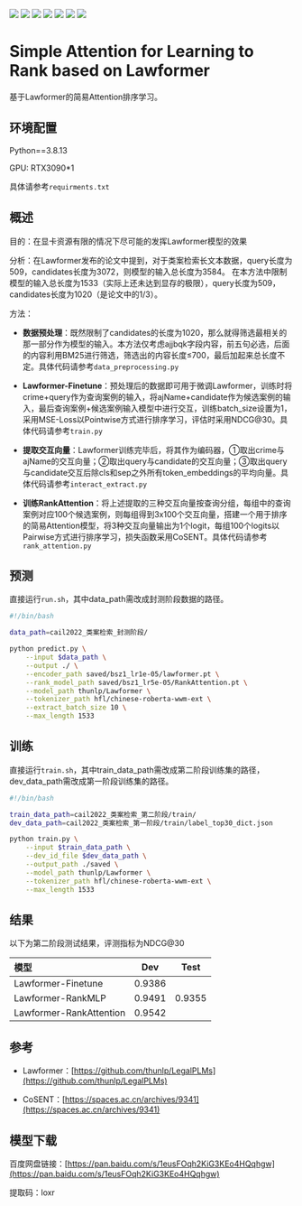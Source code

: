 
![](https://img.shields.io/badge/Python-3.8.13-blue.svg)
![](https://img.shields.io/badge/torch-1.7.1-orange.svg)
![](https://img.shields.io/badge/transformers-4.2.1-purple.svg)
![](https://img.shields.io/badge/gensim-3.8.0-brightgreen.svg)
![](https://img.shields.io/badge/jieba-0.42.1-yellow.svg)
![](https://img.shields.io/badge/numpy-1.22.3-green.svg)
![](https://img.shields.io/badge/loguru-0.6.0-red.svg)



# Simple Attention for Learning to Rank based on Lawformer
基于Lawformer的简易Attention排序学习。

## 环境配置
Python==3.8.13

GPU: RTX3090*1

具体请参考`requirments.txt`


## 概述
目的：在显卡资源有限的情况下尽可能的发挥Lawformer模型的效果

分析：在Lawformer发布的论文中提到，对于类案检索长文本数据，query长度为509，candidates长度为3072，则模型的输入总长度为3584。
在本方法中限制模型的输入总长度为1533（实际上还未达到显存的极限），query长度为509，candidates长度为1020（是论文中的1/3）。

方法：
- **数据预处理**：既然限制了candidates的长度为1020，那么就得筛选最相关的那一部分作为模型的输入。本方法仅考虑ajjbqk字段内容，前五句必选，后面的内容利用BM25进行筛选，筛选出的内容长度≤700，最后加起来总长度不定。具体代码请参考`data_preprocessing.py`

- **Lawformer-Finetune**：预处理后的数据即可用于微调Lawformer，训练时将crime+query作为查询案例的输入，将ajName+candidate作为候选案例的输入，最后查询案例+候选案例输入模型中进行交互，训练batch_size设置为1，采用MSE-Loss以Pointwise方式进行排序学习，评估时采用NDCG@30。具体代码请参考`train.py`

- **提取交互向量**：Lawformer训练完毕后，将其作为编码器，①取出crime与ajName的交互向量；②取出query与candidate的交互向量；③取出query与candidate交互后除cls和sep之外所有token_embeddings的平均向量。具体代码请参考`interact_extract.py`

- **训练RankAttention**：将上述提取的三种交互向量按查询分组，每组中的查询案例对应100个候选案例，则每组得到3x100个交互向量，搭建一个用于排序的简易Attention模型，将3种交互向量输出为1个logit，每组100个logits以Pairwise方式进行排序学习，损失函数采用CoSENT。具体代码请参考`rank_attention.py`


## 预测
直接运行`run.sh`，其中data_path需改成封测阶段数据的路径。
```bash
#!/bin/bash

data_path=cail2022_类案检索_封测阶段/

python predict.py \
    --input $data_path \
    --output ./ \
    --encoder_path saved/bsz1_lr1e-05/lawformer.pt \
    --rank_model_path saved/bsz1_lr5e-05/RankAttention.pt \
    --model_path thunlp/Lawformer \
    --tokenizer_path hfl/chinese-roberta-wwm-ext \
    --extract_batch_size 10 \
    --max_length 1533
```


## 训练
直接运行`train.sh`，其中train_data_path需改成第二阶段训练集的路径，dev_data_path需改成第一阶段训练集的路径。
```bash
#!/bin/bash

train_data_path=cail2022_类案检索_第二阶段/train/
dev_data_path=cail2022_类案检索_第一阶段/train/label_top30_dict.json

python train.py \
    --input $train_data_path \
    --dev_id_file $dev_data_path \
    --output_path ./saved \
    --model_path thunlp/Lawformer \
    --tokenizer_path hfl/chinese-roberta-wwm-ext \
    --max_length 1533 
```

## 结果
以下为第二阶段测试结果，评测指标为NDCG@30


|         模型             |    Dev    |    Test    |
| :--------------         | --------- | ---------- |
| Lawformer-Finetune      | 0.9386    |            |
| Lawformer-RankMLP       | 0.9491    | 0.9355     |
| Lawformer-RankAttention | 0.9542    |            |



## 参考

- Lawformer：[https://github.com/thunlp/LegalPLMs](https://github.com/thunlp/LegalPLMs)

- CoSENT：[https://spaces.ac.cn/archives/9341](https://spaces.ac.cn/archives/9341)



## 模型下载

百度网盘链接：[https://pan.baidu.com/s/1eusFOqh2KiG3KEo4HQqhgw](https://pan.baidu.com/s/1eusFOqh2KiG3KEo4HQqhgw)

提取码：loxr


